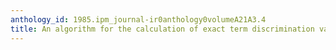 ```yaml
---
anthology_id: 1985.ipm_journal-ir0anthology0volumeA21A3.4
title: An algorithm for the calculation of exact term discrimination values
---
```

